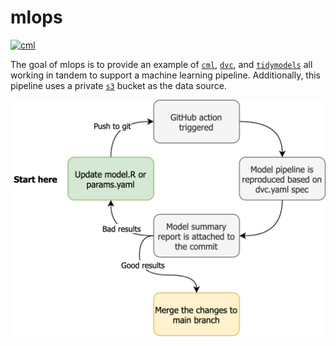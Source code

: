 
# mlops

<!-- badges: start -->
[![cml](https://github.com/tyluRp/mlops/actions/workflows/cml.yml/badge.svg)](https://github.com/tyluRp/mlops/actions/workflows/cml.yml)
<!-- badges: end -->

The goal of mlops is to provide an example of [`cml`](https://github.com/iterative/cml), [`dvc`](https://github.com/iterative/dvc), and [`tidymodels`](https://github.com/tidymodels/tidymodels) all working in tandem to support a machine learning pipeline. Additionally, this pipeline uses a private [`s3`](https://aws.amazon.com/s3/) bucket as the data source.

![](mlops.png)
